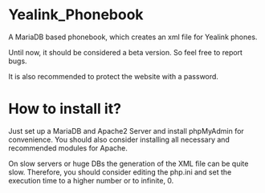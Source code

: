 # Yealink_Phonebook
A MariaDB based phonebook, which creates an xml file for Yealink phones.

Until now, it should be considered a beta version. So feel free to report bugs.

It is also recommended to protect the website with a password.

# How to install it?

Just set up a MariaDB and Apache2 Server and install phpMyAdmin for convenience.
You should also consider installing all necessary and recommended modules for Apache.

On slow servers or huge DBs the generation of the XML file can be quite slow. 
Therefore, you should consider editing the php.ini and set the execution time to a higher number or to infinite, 0.
